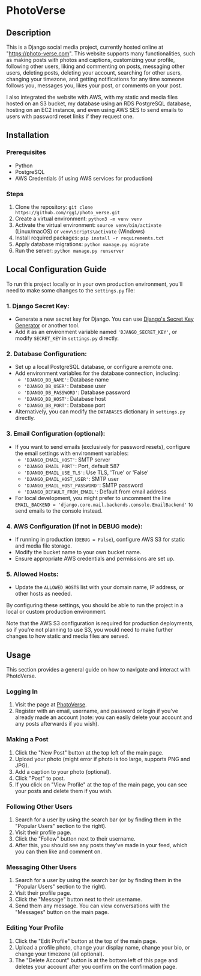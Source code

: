 # PhotoVerse

## Description

This is a Django social media project, currently hosted online at "https://photo-verse.com".
This website supports many functionalities, such as making posts with photos and captions, customizing your profile,
following other users, liking and commenting on posts, messaging other users, deleting posts,
deleting your account, searching for other users, changing your timezone, and getting notifications
for any time someone follows you, messages you, likes your post, or comments on your post.

I also integrated the website with AWS, with my static and media files hosted on an S3 bucket,
my database using an RDS PostgreSQL database, hosting on an EC2 instance, and even
using AWS SES to send emails to users with password reset links if they request one.

## Installation

### Prerequisites
- Python
- PostgreSQL
- AWS Credentials (if using AWS services for production)

### Steps
1. Clone the repository: `git clone https://github.com/rgg1/photo_verse.git`
2. Create a virtual environment: `python3 -m venv venv`
3. Activate the virtual environment: `source venv/bin/activate` (Linux/macOS) or `venv\Scripts\activate` (Windows)
4. Install required packages: `pip install -r requirements.txt`
5. Apply database migrations: `python manage.py migrate`
6. Run the server: `python manage.py runserver`

## Local Configuration Guide

To run this project locally or in your own production environment, you'll need to make some changes to the `settings.py` file:

### 1. **Django Secret Key**:
   - Generate a new secret key for Django. You can use [Django's Secret Key Generator](https://djecrety.ir/) or another tool.
   - Add it as an environment variable named `'DJANGO_SECRET_KEY'`, or modify `SECRET_KEY` in `settings.py` directly.

### 2. **Database Configuration**:
   - Set up a local PostgreSQL database, or configure a remote one.
   - Add environment variables for the database connection, including:
      - `'DJANGO_DB_NAME'`: Database name
      - `'DJANGO_DB_USER'`: Database user
      - `'DJANGO_DB_PASSWORD'`: Database password
      - `'DJANGO_DB_HOST'`: Database host
      - `'DJANGO_DB_PORT'`: Database port
   - Alternatively, you can modify the `DATABASES` dictionary in `settings.py` directly.

### 3. **Email Configuration (optional)**:
   - If you want to send emails (exclusively for password resets), configure the email settings with environment variables:
      - `'DJANGO_EMAIL_HOST'`: SMTP server
      - `'DJANGO_EMAIL_PORT'`: Port, default 587
      - `'DJANGO_EMAIL_USE_TLS'`: Use TLS, 'True' or 'False'
      - `'DJANGO_EMAIL_HOST_USER'`: SMTP user
      - `'DJANGO_EMAIL_HOST_PASSWORD'`: SMTP password
      - `'DJANGO_DEFAULT_FROM_EMAIL'`: Default from email address
   - For local development, you might prefer to uncomment the line `EMAIL_BACKEND = 'django.core.mail.backends.console.EmailBackend'` to send emails to the console instead.

### 4. **AWS Configuration (if not in DEBUG mode)**:
   - If running in production (`DEBUG = False`), configure AWS S3 for static and media file storage.
   - Modify the bucket name to your own bucket name.
   - Ensure appropriate AWS credentials and permissions are set up.

### 5. **Allowed Hosts**:
   - Update the `ALLOWED_HOSTS` list with your domain name, IP address, or other hosts as needed.

By configuring these settings, you should be able to run the project in a local or custom production environment.

Note that the AWS S3 configuration is required for production deployments, so if you're not planning to use S3, you would need to make further changes to how static and media files are served.

## Usage

This section provides a general guide on how to navigate and interact with PhotoVerse.

### Logging In
1. Visit the page at [PhotoVerse](https://photo-verse.com).
2. Register with an email, username, and password or login if you've already made an account
(note: you can easily delete your account and any posts afterwards if you wish).

### Making a Post
1. Click the "New Post" button at the top left of the main page.
2. Upload your photo (might error if photo is too large, supports PNG and JPG).
3. Add a caption to your photo (optional).
4. Click "Post" to post.
5. If you click on "View Profile" at the top of the main page, you can see your posts and delete them if you wish.

### Following Other Users
1. Search for a user by using the search bar (or by finding them in the "Popular Users" section to the right).
2. Visit their profile page.
3. Click the "Follow" button next to their username.
4. After this, you should see any posts they've made in your feed, which you can then like and comment on.

### Messaging Other Users
1. Search for a user by using the search bar (or by finding them in the "Popular Users" section to the right).
2. Visit their profile page.
3. Click the "Message" button next to their username.
4. Send them any message. You can view conversations with the "Messages" button on the main page.

### Editing Your Profile
1. Click the "Edit Profile" button at the top of the main page.
2. Upload a profile photo, change your display name, change your bio, or change your timezone (all optional).
3. The "Delete Account" button is at the bottom left of this page and deletes your account after you confirm on the confirmation page.
